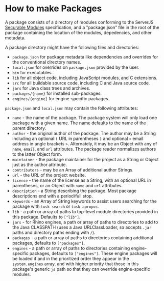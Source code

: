 
How to make Packages
====================

A package consists of a directory of modules conforming to the ServerJS [Securable Modules](https://wiki.mozilla.org/ServerJS/Modules/SecurableModules) specification, and a "package.json" file in the root of the package containing the location of the modules, depedencies, and other metadata.

A package directory might have the following files and directories:

* `package.json` for package metadata like dependencies and overrides for the conventional directory names.
* `local.json` for overrides on `package.json` provided by the user.
* `bin` for executables.
* `lib` for all object code, including JavaScript modules, and C extensions.
* `src` for all buildable source code, including C and Java source code.
* `jars` for Java class trees and archives.
* `packages/{name}` for installed sub-packages.
* `engines/{engine}` for engine-specific packages.

`package.json` and `local.json` may contain the following attributes:

* `name` - the name of the package.  The package system will only load one package with a given name.  The name defaults to the name of the parent directory.
* `author` - the original author of the package.  The author may be a String including an optional `(` URL in parentheses `)` and optional `<` email address in angle brackets `>`.  Alternately, it may be an Object with any of `name`, `email`, and `url` attributes.  The package reader normalizes authors to the latter Object form.
* `maintainer` - the package maintainer for the project as a String or Object just as the author attribute.
* `contributors` - may be an Array of additional author Strings.
* `url` - the URL of the project website.
* `license` - the name of the license as a String, with an optional URL in parentheses, or an Object with `name` and `url` attributes.
* `description` - a String describing the package.  Most package descriptions end with a period/full stop.
* `keywords` - an Array of String keywords to assist users searching for the package with `tusk search` or `tusk apropos`.
* `lib` - a path or array of paths to top-level module directories provided in this package.  Defaults to `["lib"]`.
* `jars` - for Rhino engines, a path or array of paths to directories to add to the Java CLASSPATH (uses a Java URLClassLoader, so accepts `.jar` paths and directory paths ending with `/`).
* `packages` - a path or array of paths to directories containing additional packages, defaults to `["packages"]`.
* `engines` - a path or array of paths to directories containing engine-specific packages, defaults to `["engines"]`.  These engine packages will be loaded if and in the prioritized order they appear in the `system.engines` array, and with higher priority that those in this package's generic `js` path so that they can override engine-specific modules.

